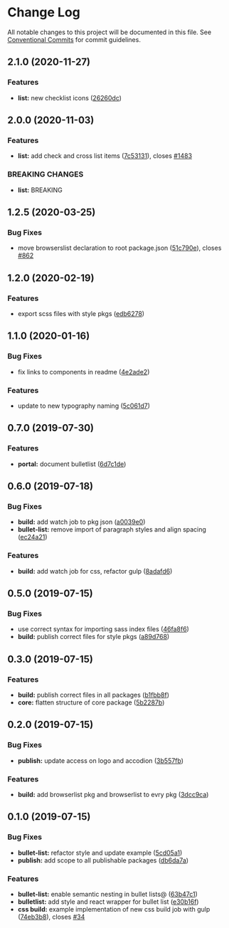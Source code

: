 # Change Log

All notable changes to this project will be documented in this file.
See [Conventional Commits](https://conventionalcommits.org) for commit guidelines.

## 2.1.0 (2020-11-27)

### Features

- **list:** new checklist icons ([26260dc](https://github.com/fremtind/jokul/commit/26260dca4a0623fef86745f6f5616da7a4b33579))

## 2.0.0 (2020-11-03)

### Features

- **list:** add check and cross list items ([7c53131](https://github.com/fremtind/jokul/commit/7c53131d00712b1c41ec77dd341bb962e71c37fb)), closes [#1483](https://github.com/fremtind/jokul/issues/1483)

### BREAKING CHANGES

- **list:** BREAKING

## 1.2.5 (2020-03-25)

### Bug Fixes

- move browserslist declaration to root package.json ([51c790e](https://github.com/fremtind/jokul/commit/51c790ea79ca3d667871380c6bfbe85a5738920b)), closes [#862](https://github.com/fremtind/jokul/issues/862)

## 1.2.0 (2020-02-19)

### Features

- export scss files with style pkgs ([edb6278](https://github.com/fremtind/jokul/commit/edb627838075d3d613ae78b6aae765c81067ba6a))

## 1.1.0 (2020-01-16)

### Bug Fixes

- fix links to components in readme ([4e2ade2](https://github.com/fremtind/jokul/commit/4e2ade2f71d4fa1bd80e4e3d823691589207b641))

### Features

- update to new typography naming ([5c061d7](https://github.com/fremtind/jokul/commit/5c061d7b52529f83a16cf944db240984b67f5229))

## 0.7.0 (2019-07-30)

### Features

-   **portal:** document bulletlist ([6d7c1de](https://github.com/fremtind/jokul/commit/6d7c1de))

## 0.6.0 (2019-07-18)

### Bug Fixes

-   **build:** add watch job to pkg json ([a0039e0](https://github.com/fremtind/jokul/commit/a0039e0))
-   **bullet-list:** remove import of paragraph styles and align spacing ([ec24a21](https://github.com/fremtind/jokul/commit/ec24a21))

### Features

-   **build:** add watch job for css, refactor gulp ([8adafd6](https://github.com/fremtind/jokul/commit/8adafd6))

## 0.5.0 (2019-07-15)

### Bug Fixes

-   use correct syntax for importing sass index files ([46fa8f6](https://github.com/fremtind/jokul/commit/46fa8f6))
-   **build:** publish correct files for style pkgs ([a89d768](https://github.com/fremtind/jokul/commit/a89d768))

## 0.3.0 (2019-07-15)

### Features

-   **build:** publish correct files in all packages ([b1fbb8f](https://github.com/fremtind/jokul/commit/b1fbb8f))
-   **core:** flatten structure of core package ([5b2287b](https://github.com/fremtind/jokul/commit/5b2287b))

## 0.2.0 (2019-07-15)

### Bug Fixes

-   **publish:** update access on logo and accodion ([3b557fb](https://github.com/fremtind/jokul/commit/3b557fb))

### Features

-   **build:** add browserlist pkg and browserlist to evry pkg ([3dcc9ca](https://github.com/fremtind/jokul/commit/3dcc9ca))

## 0.1.0 (2019-07-15)

### Bug Fixes

-   **bullet-list:** refactor style and update example ([5cd05a1](https://github.com/fremtind/jokul/commit/5cd05a1))
-   **publish:** add scope to all publishable packages ([db6da7a](https://github.com/fremtind/jokul/commit/db6da7a))

### Features

-   **bullet-list:** enable semantic nesting in bullet lists@ ([63b47c1](https://github.com/fremtind/jokul/commit/63b47c1))
-   **bulletlist:** add style and react wrapper for bullet list ([e30b16f](https://github.com/fremtind/jokul/commit/e30b16f))
-   **css build:** example implementation of new css build job with gulp ([74eb3b8](https://github.com/fremtind/jokul/commit/74eb3b8)), closes [#34](https://github.com/fremtind/jokul/issues/34)
